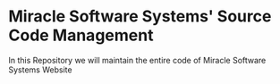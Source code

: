 # Miracle Software Systems' Source Code Management
In this Repository we will maintain the entire code of Miracle Software Systems Website 
